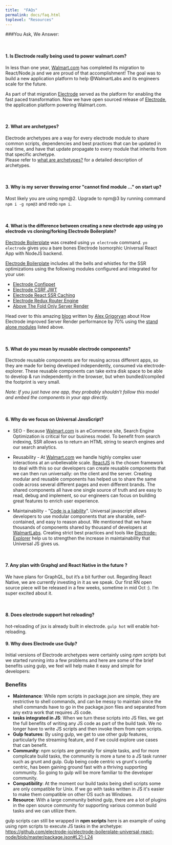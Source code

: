```yaml
---
title:  "FAQs"
permalink: docs/faq.html
toplevel: "Resources"
---
```


###You Ask, We Answer:

<br>

#### 1. Is Electrode really being used to power walmart.com?
In less than one year, [Walmart.com](http://walmart.com) has completed its migration to React/Node.js and we are proud of that accomplishment! The goal was to build a new application platform to help @WalmartLabs and its engineers scale for the future.

As part of that migration [Electrode] served as the platform for enabling the fast paced transformation. Now we have open sourced release of [Electrode], the application platform powering Walmart.com.

<br>

#### 2. What are archetypes?

Electrode archetypes are a way for every electrode module to share common scripts, dependencies and best practices that can be updated in real time, and have that update propagate to every module that inherits from that specific archetype.
<br>
Please refer to [what are archetypes?](what_are_archetypes.html) for a detailed description of archetypes.

<br>

#### 3. Why is my server throwing error "cannot find module ..." on start up?

Most likely you are using npm@2. Upgrade to npm@3 by running command `npm i -g npm@3` and redo `npm i`.

<br>

#### 4. What is the difference between creating a new electrode app using yo electrode vs cloning/forking Electrode Boilerplate?

[Electrode Boilerplate] was created using `yo electrode` command. `yo electrode` gives you a bare bones Electrode Isomorphic Universal React App with NodeJS backend.

[Electrode Boilerplate] includes all the bells and whistles for the SSR optimizations using the
following modules configured and integrated for your use:

* [Electrode Confippet]
* [Electrode CSRF JWT]
* [Electrode React SSR Caching]
* [Electrode Redux Router Engine]
* [Above The Fold Only Server Render]

Head over to this amazing [blog](https://medium.com/walmartlabs/using-electrode-to-improve-react-server-side-render-performance-by-up-to-70-e43f9494eb8b#.9qjftiinq) written by [Alex Grigoryan] about How Electrode improved Server Render performance by 70% using the [stand alone modules](stand_alone_modules.html) listed above.

<br>

#### 5. What do you mean by reusable electrode components?
Electrode reusable components are for reusing across different apps, so they are made for being developed independently, consumed via electrode-explorer. These reusable components can take extra disk space to be able to develop & run independently in the browser, but when bundled/compiled the footprint is very small.

*Note: If you just have one app, they probably shouldn't follow this model and embed the components in your app directly.*

<br>

#### 6. Why do we focus on Universal JavaScript?
* SEO - Because [Walmart.com](www.walmart.com) is an eCommerce site, Search Engine Optimization is critical for our business model. To benefit from search indexing, SSR allows us to return an HTML string to search engines and our search analytics.

* Reusability - At [Walmart.com](www.walmart.com) we handle highly complex user interactions at an unbelievable scale. [ReactJS](https://facebook.github.io/react/) is the chosen framework to deal with this so our developers can create reusable components that we can then run universally: on the client and the server.
Creating modular and reusable components has helped us to share the same code across several different pages and even different brands. The shared components all have one single source of truth and are easy to read, debug and implement, so our engineers can focus on building great features to enrich user experience.

* Maintainability - "[Code is a liability](https://medium.com/capital-one-developers/why-everyone-is-talking-about-isomorphic-universal-javascript-and-why-it-matters-38c07c87905#.y7cy5jki3)".
Universal javascript allows developers to use modular components that are sharable, self-contained, and easy to reason about. We mentioned that we have thousands of components shared by thousand of developers at [WalmartLabs](www.walmartlabs.com). Creating strict best practices and tools like [Electrode-Explorer](electrode_explorer) help us to strengthen the increase in maintainability that Universal JS gives us.

<br>

#### 7. Any plan with Graphql and React Native in the future ?
We have plans for GraphQL, but it’s a bit further out. Regarding React Native, we are currently investing in it as we speak. Our first RN open source piece will be released in a few weeks, sometime in mid Oct :). I’m super excited about it.

<br>

#### 8. Does electrode support hot reloading?
hot-reloading of jsx is already built in electrode.
`gulp hot` will enable hot-reloading.

#### 9. Why does Electrode use Gulp?
Initial versions of Electrode archetypes were certainly using *npm scripts* but we started running into a few problems and here are some of the brief benefits using gulp, we feel will help make it easy and simple for developers:
### Benefits

- **Maintenance**: While npm scripts in package.json are simple, they are restrictive to shell commands, and can be messy to maintain since the shell commands have to go in the package.json files and separated from any extra work that requires JS code.
- **tasks integrated in JS**: When we turn these scripts into JS files, we get the full benefits of writing any JS code as part of the build task.  We no longer have to write JS scripts and then invoke them from npm scripts.
- **Gulp features**: By using gulp, we get to use other gulp features, particularly the streaming feature, and if we could explore use cases that can benefit.
- **Community**: npm scripts are generally for simple tasks, and for more complicate build tasks, the community is more a tune to a JS task runner such as grunt and gulp.  Gulp being code centric vs grunt's config centric, has been gaining ground fast with a thriving supporting community.  So going to gulp will be more familiar to the developer community.
- **Compatibility**: At the moment our build tasks being shell scripts some are only compatible for Unix.  If we go with tasks written in JS it's easier to make them compatible on other OS such as Windows.
- **Resource**: With a large community behind gulp, there are a lot of plugins in the open source community for supporting various common build tasks and we can utilize them.

gulp scripts can still be wrapped in **npm scripts** here is an example of using using npm scripts to execute JS tasks in the archetype: https://github.com/electrode-io/electrode-boilerplate-universal-react-node/blob/master/package.json#L21-L24

[Electrode Boilerplate]: https://github.com/electrode-io/electrode-boilerplate-universal-react-node
[Electrode Confippet]: https://github.com/electrode-io/electrode-confippet
[Electrode Electrify]: https://github.com/electrode-io/electrify
[Electrode CSRF JWT]: https://github.com/electrode-io/electrode-csrf-jwt
[Electrode Redux Router Engine]: https://github.com/electrode-io/electrode-redux-router-engine
[Electrode React SSR Caching]: https://github.com/electrode-io/electrode-react-ssr-caching
[Above The Fold Only Server Render]: https://github.com/electrode-io/above-the-fold-only-server-render
[Alex Grigoryan]: https://twitter.com/lexgrigoryan
[Electrode]: http://www.electrode.io
